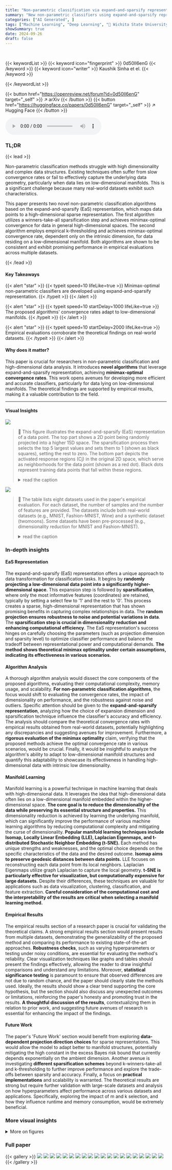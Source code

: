 ```yaml
---
title: "Non-parametric classification via expand-and-sparsify representation"
summary: "New non-parametric classifiers using expand-and-sparsify representation achieve minimax-optimal convergence, adapting to low-dimensional manifold structure."
categories: ["AI Generated", ]
tags: ["Machine Learning", "Deep Learning", "🏢 Wichita State University",]
showSummary: true
date: 2024-09-26
draft: false
---
```


<br>

{{< keywordList >}}
{{< keyword icon="fingerprint" >}} 0d50Il6enG {{< /keyword >}}
{{< keyword icon="writer" >}} Kaushik Sinha et el. {{< /keyword >}}
 
{{< /keywordList >}}

{{< button href="https://openreview.net/forum?id=0d50Il6enG" target="_self" >}}
↗ arXiv
{{< /button >}}
{{< button href="https://huggingface.co/papers/0d50Il6enG" target="_self" >}}
↗ Hugging Face
{{< /button >}}



<audio controls>
    <source src="https://ai-paper-reviewer.com/0d50Il6enG/podcast.wav" type="audio/wav">
    Your browser does not support the audio element.
</audio>


### TL;DR


{{< lead >}}

Non-parametric classification methods struggle with high dimensionality and complex data structures. Existing techniques often suffer from slow convergence rates or fail to effectively capture the underlying data geometry, particularly when data lies on low-dimensional manifolds. This is a significant challenge because many real-world datasets exhibit such characteristics.

This paper presents two novel non-parametric classification algorithms based on the expand-and-sparsify (EaS) representation, which maps data points to a high-dimensional sparse representation. The first algorithm utilizes a winners-take-all sparsification step and achieves minimax-optimal convergence for data in general high-dimensional spaces.  The second algorithm employs empirical k-thresholding and achieves minimax-optimal convergence rate, dependent only on the intrinsic dimension, for data residing on a low-dimensional manifold. Both algorithms are shown to be consistent and exhibit promising performance in empirical evaluations across multiple datasets.

{{< /lead >}}


#### Key Takeaways

{{< alert "star" >}}
{{< typeit speed=10 lifeLike=true >}} Minimax-optimal non-parametric classifiers are developed using expand-and-sparsify representation. {{< /typeit >}}
{{< /alert >}}

{{< alert "star" >}}
{{< typeit speed=10 startDelay=1000 lifeLike=true >}} The proposed algorithms' convergence rates adapt to low-dimensional manifolds. {{< /typeit >}}
{{< /alert >}}

{{< alert "star" >}}
{{< typeit speed=10 startDelay=2000 lifeLike=true >}} Empirical evaluations corroborate the theoretical findings on real-world datasets. {{< /typeit >}}
{{< /alert >}}

#### Why does it matter?
This paper is crucial for researchers in non-parametric classification and high-dimensional data analysis.  It introduces **novel algorithms** that leverage expand-and-sparsify representation, achieving **minimax-optimal convergence rates**. This work opens avenues for developing more efficient and accurate classifiers, particularly for data lying on low-dimensional manifolds. The theoretical findings are supported by empirical results, making it a valuable contribution to the field. 

------
#### Visual Insights



![](https://ai-paper-reviewer.com/0d50Il6enG/figures_1_1.jpg)

> 🔼 This figure illustrates the expand-and-sparsify (EaS) representation of a data point.  The top part shows a 2D point being randomly projected into a higher 15D space. The sparsification process then selects the top 5 largest values and sets them to 1 (shown as black squares), setting the rest to zero. The bottom part depicts the activated response regions (Cj) in the original 2D space, which serve as neighborhoods for the data point (shown as a red dot). Black dots represent training data points that fall within these regions.
> <details>
> <summary>read the caption</summary>
> Figure 1: Top: A point x ∈ R2 (coordinate-wise values are different shades of gray) and its projection y = Θx ∈ R15 (coordinate-wise values are different shades of red). The sparsification step sets the largest 5 values of y to 1 (black squares) and the rest to zero. Bottom: Activated response regions Cj, x ∈ Cj, (x is a red dot), are shown using different colors. The points from the training set that intersects with these activated response regions are shown using black dots.
> </details>





![](https://ai-paper-reviewer.com/0d50Il6enG/tables_12_1.jpg)

> 🔼 The table lists eight datasets used in the paper's empirical evaluation.  For each dataset, the number of samples and the number of features are provided.  The datasets include both real-world datasets (e.g., MNIST, Fashion-MNIST, Wine) and a synthetic dataset (twomoons).  Some datasets have been pre-processed (e.g., dimensionality reduction for MNIST and Fashion-MNIST).
> <details>
> <summary>read the caption</summary>
> Table 1: Dataset statistics
> </details>





### In-depth insights


#### EaS Representation
The expand-and-sparsify (EaS) representation offers a unique approach to data transformation for classification tasks.  It begins by **randomly projecting a low-dimensional data point into a significantly higher-dimensional space**. This expansion step is followed by **sparsification**, where only the most informative features (coordinates) are retained, typically by setting a select few to '1' and the rest to '0'. This process creates a sparse, high-dimensional representation that has shown promising benefits in capturing complex relationships in data. The **random projection ensures robustness to noise and potential variations in data**. The **sparsification step is crucial in dimensionality reduction and enhancing computational efficiency**.  The EaS representation's success hinges on carefully choosing the parameters (such as projection dimension and sparsity level) to optimize classifier performance and balance the tradeoff between representational power and computational demands.  **The method shows theoretical minimax optimality under certain assumptions, indicating its effectiveness in various scenarios.**

#### Algorithm Analysis
A thorough algorithm analysis would dissect the core components of the proposed algorithms, evaluating their computational complexity, memory usage, and scalability.  **For non-parametric classification algorithms**, the focus would shift to evaluating the convergence rates, the impact of dimensionality on performance, and the robustness against noise and outliers.  Specific attention should be given to the **expand-and-sparsify representation**, analyzing how the choice of expansion dimension and sparsification technique influence the classifier's accuracy and efficiency.  The analysis should compare the theoretical convergence rates with empirical results obtained from real-world datasets, potentially highlighting any discrepancies and suggesting avenues for improvement.  Furthermore, a **rigorous evaluation of the minimax optimality** claim, verifying that the proposed methods achieve the optimal convergence rate in various scenarios, would be crucial. Finally, it would be insightful to analyze the algorithm's ability to adapt to low-dimensional manifold structures and quantify this adaptability to showcase its effectiveness in handling high-dimensional data with intrinsic low dimensionality.

#### Manifold Learning
Manifold learning is a powerful technique in machine learning that deals with high-dimensional data.  It leverages the idea that high-dimensional data often lies on a low-dimensional manifold embedded within the higher-dimensional space.  **The core goal is to reduce the dimensionality of the data while preserving its essential structure and properties.**  This dimensionality reduction is achieved by learning the underlying manifold, which can significantly improve the performance of various machine learning algorithms by reducing computational complexity and mitigating the curse of dimensionality.  **Popular manifold learning techniques include Isomap, Locally Linear Embedding (LLE), Laplacian Eigenmaps, and t-distributed Stochastic Neighbor Embedding (t-SNE).** Each method has unique strengths and weaknesses, and the optimal choice depends on the specific characteristics of the data and the desired outcome.  **Isomap aims to preserve geodesic distances between data points.** LLE focuses on reconstructing each data point from its local neighbors.  Laplacian Eigenmaps utilize graph Laplacian to capture the local geometry.  **t-SNE is particularly effective for visualization, but computationally expensive for large datasets.**  Despite their differences, these techniques are valuable for applications such as data visualization, clustering, classification, and feature extraction.  **Careful consideration of the computational cost and the interpretability of the results are critical when selecting a manifold learning method.**

#### Empirical Results
The empirical results section of a research paper is crucial for validating the theoretical claims.  A strong empirical results section would present results from multiple datasets, demonstrating the generalizability of the proposed method and comparing its performance to existing state-of-the-art approaches.  **Robustness checks**, such as varying hyperparameters or testing under noisy conditions, are essential for evaluating the method's reliability. Clear visualization techniques like graphs and tables should present the findings effectively, allowing the reader to draw insightful comparisons and understand any limitations.  Moreover, **statistical significance testing** is paramount to ensure that observed differences are not due to random chance, and the paper should clearly state the methods used. Ideally, the results should show a clear trend supporting the core hypothesis, but the section should also discuss any unexpected outcomes or limitations, reinforcing the paper's honesty and promoting trust in the results. **A thoughtful discussion of the results**, contextualizing them in relation to prior work, and suggesting future avenues of research is essential for enhancing the impact of the findings.

#### Future Work
The paper's 'Future Work' section would benefit from exploring **data-dependent projection direction choices** for sparse representations. This would allow the model to adapt better to manifold structures, potentially mitigating the high constant in the excess Bayes risk bound that currently depends exponentially on the ambient dimension.  Another avenue is investigating **different sparsification schemes** beyond k-winners-take-all and k-thresholding to further improve performance and explore the trade-offs between sparsity and accuracy.  Finally, a focus on **practical implementations** and scalability is warranted.  The theoretical results are strong but require further validation with large-scale datasets and analysis on how hyperparameters affect performance across various datasets and applications.  Specifically, exploring the impact of  m and k selection, and how they influence runtime and memory consumption, would be extremely beneficial.


### More visual insights

<details>
<summary>More on figures
</summary>


![](https://ai-paper-reviewer.com/0d50Il6enG/figures_3_1.jpg)

> 🔼 This figure compares the performance of the proposed algorithm (Alg. 1) against k-Nearest Neighbors (k-NN) and Random Forest (RF) classifiers on eight different datasets. The x-axis represents the expansion factor (m/d), which is the ratio of the projection dimensionality (m) to the original dimensionality (d). The y-axis represents the test accuracy of each classifier.  Error bars are included for Alg. 1 to show variability across 10 independent runs. The figure illustrates how the accuracy of Alg. 1 improves with increasing expansion factor, eventually becoming comparable to k-NN and RF.
> <details>
> <summary>read the caption</summary>
> Figure 2: Empirical evaluation of Alg. 1, k-NN (for k = 1 and 10) and RF on eight datasets Here expansion factor is m/d. An error bar in the form of a shaded graph is provided for Alg. 1 over 10 independent runs.
> </details>



![](https://ai-paper-reviewer.com/0d50Il6enG/figures_9_1.jpg)

> 🔼 This figure compares the performance of the proposed algorithm (Alg. 1) with k-NN and random forest (RF) on eight benchmark datasets.  The x-axis represents the expansion factor (m/d), which is a key hyperparameter in Alg. 1.  The y-axis shows the test accuracy achieved by each method. Error bars are included for Alg. 1, representing results from 10 independent runs to demonstrate the variability. The results indicate how the proposed algorithm's performance changes with varying levels of dimensionality expansion and compares its accuracy to other commonly used non-parametric methods.
> <details>
> <summary>read the caption</summary>
> Figure 2: Empirical evaluation of Alg. 1, k-NN (for k = 1 and 10) and RF on eight datasets Here expansion factor is m/d. An error bar in the form of a shaded graph is provided for Alg. 1 over 10 independent runs.
> </details>



</details>






### Full paper

{{< gallery >}}
<img src="https://ai-paper-reviewer.com/0d50Il6enG/1.png" class="grid-w50 md:grid-w33 xl:grid-w25" />
<img src="https://ai-paper-reviewer.com/0d50Il6enG/2.png" class="grid-w50 md:grid-w33 xl:grid-w25" />
<img src="https://ai-paper-reviewer.com/0d50Il6enG/3.png" class="grid-w50 md:grid-w33 xl:grid-w25" />
<img src="https://ai-paper-reviewer.com/0d50Il6enG/4.png" class="grid-w50 md:grid-w33 xl:grid-w25" />
<img src="https://ai-paper-reviewer.com/0d50Il6enG/5.png" class="grid-w50 md:grid-w33 xl:grid-w25" />
<img src="https://ai-paper-reviewer.com/0d50Il6enG/6.png" class="grid-w50 md:grid-w33 xl:grid-w25" />
<img src="https://ai-paper-reviewer.com/0d50Il6enG/7.png" class="grid-w50 md:grid-w33 xl:grid-w25" />
<img src="https://ai-paper-reviewer.com/0d50Il6enG/8.png" class="grid-w50 md:grid-w33 xl:grid-w25" />
<img src="https://ai-paper-reviewer.com/0d50Il6enG/9.png" class="grid-w50 md:grid-w33 xl:grid-w25" />
<img src="https://ai-paper-reviewer.com/0d50Il6enG/10.png" class="grid-w50 md:grid-w33 xl:grid-w25" />
<img src="https://ai-paper-reviewer.com/0d50Il6enG/11.png" class="grid-w50 md:grid-w33 xl:grid-w25" />
<img src="https://ai-paper-reviewer.com/0d50Il6enG/12.png" class="grid-w50 md:grid-w33 xl:grid-w25" />
<img src="https://ai-paper-reviewer.com/0d50Il6enG/13.png" class="grid-w50 md:grid-w33 xl:grid-w25" />
<img src="https://ai-paper-reviewer.com/0d50Il6enG/14.png" class="grid-w50 md:grid-w33 xl:grid-w25" />
<img src="https://ai-paper-reviewer.com/0d50Il6enG/15.png" class="grid-w50 md:grid-w33 xl:grid-w25" />
<img src="https://ai-paper-reviewer.com/0d50Il6enG/16.png" class="grid-w50 md:grid-w33 xl:grid-w25" />
<img src="https://ai-paper-reviewer.com/0d50Il6enG/17.png" class="grid-w50 md:grid-w33 xl:grid-w25" />
<img src="https://ai-paper-reviewer.com/0d50Il6enG/18.png" class="grid-w50 md:grid-w33 xl:grid-w25" />
<img src="https://ai-paper-reviewer.com/0d50Il6enG/19.png" class="grid-w50 md:grid-w33 xl:grid-w25" />
<img src="https://ai-paper-reviewer.com/0d50Il6enG/20.png" class="grid-w50 md:grid-w33 xl:grid-w25" />
{{< /gallery >}}